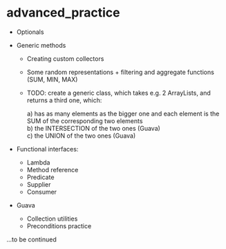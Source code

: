 # advanced_practice
- Optionals
- Generic methods
    - Creating custom collectors
    - Some random representations + filtering and aggregate functions (SUM, MIN, MAX)
    - TODO: create a generic class, which takes e.g. 2 ArrayLists, and returns a third one, which:
         
         a)  has as many elements as the bigger one and each element is the SUM of the corresponding two elements<br>
         b)  the INTERSECTION of the two ones (Guava)<br> 
         c)  the UNION of the two ones (Guava)<br>
   
    
- Functional interfaces:
    
    - Lambda
    - Method reference
    - Predicate
    - Supplier
    - Consumer

- Guava
   
    - Collection utilities
    - Preconditions practice

...to be continued
